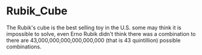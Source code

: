 # Rubik_Cube
The Rubik's cube is the best selling toy in the U.S. some may think it is impossible to solve, even  Erno Rubik didn't think there was a combination to there are 43,000,000,000,000,000,000 (that is 43 quintillion) possible combinations.
